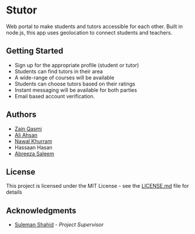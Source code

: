 # Stutor

Web portal to make students and tutors accessible for each other. 
Built in node.js, this app uses geolocation to connect students and teachers. 

## Getting Started

* Sign up for the appropriate profile (student or tutor)
* Students can find tutors in their area
* A wide-range of courses will be available
* Students can choose tutors based on their ratings
* Instant messaging will be available for both parties
* Email based account verification.

## Authors

* [Zain Qasmi](https://github.com/ZainQasmi)
* [Ali Ahsan](https://github.com/aliahsan07)
* [Nawal Khurram](https://github.com/Nawalk25)
* Hassaan Hasan
* [Abreeza Saleem](https://github.com/AbreezaSaleem)

## License

This project is licensed under the MIT License - see the [LICENSE.md](LICENSE.md) file for details

## Acknowledgments

* [Suleman Shahid](https://www.linkedin.com/in/suleman-shahid-%D8%B3%D9%84%DB%8C%D9%85%D8%A7%D9%86-%D8%B4%D8%A7%DB%81%D8%AF-%DB%94-44732a7/) - *Project Supervisor*
